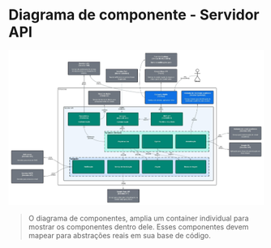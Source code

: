 # Diagrama de componente - Servidor API

![Diagrama de componente do servidor API](Diagrams/component_server.jpeg)

> O diagrama de componentes, amplia um container individual para mostrar os componentes dentro dele. Esses componentes devem mapear para abstrações reais em sua base de código.
